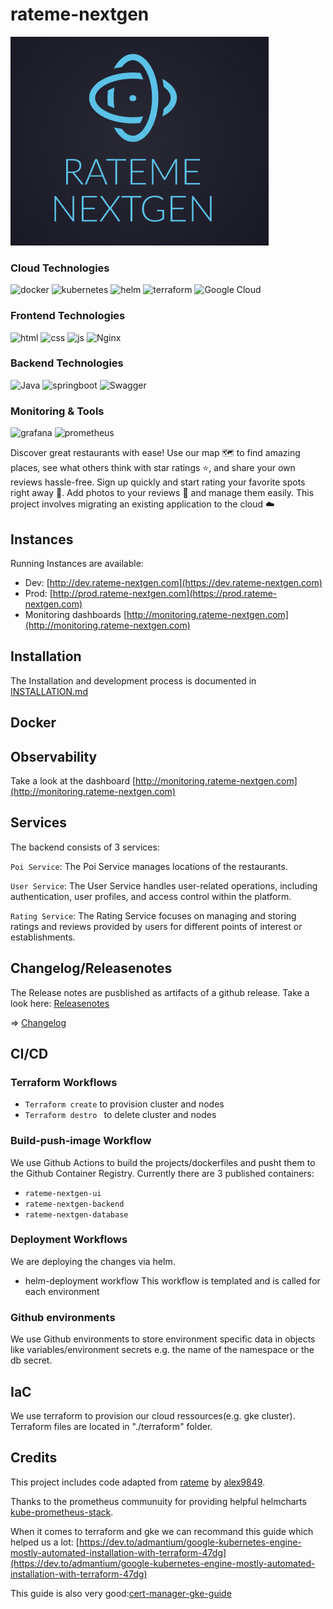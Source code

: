 # rateme-nextgen

<img src="docs/logo.png" />

### Cloud Technologies
![docker](https://img.shields.io/badge/Docker-2CA5E0?style=for-the-badge&logo=docker&logoColor=white)
![kubernetes](https://img.shields.io/badge/kubernetes-326ce5.svg?&style=for-the-badge&logo=kubernetes&logoColor=white)
![helm](https://img.shields.io/badge/Helm-0F1689?style=for-the-badge&logo=Helm&labelColor=0F1689)
![terraform](https://img.shields.io/badge/Terraform-7B42BC?style=for-the-badge&logo=terraform&logoColor=white)
![Google Cloud](https://img.shields.io/badge/GoogleCloud-%234285F4.svg?style=for-the-badge&logo=google-cloud&logoColor=white)

### Frontend Technologies
![html](https://img.shields.io/badge/HTML5-E34F26?style=for-the-badge&logo=html5&logoColor=white)
![css](https://img.shields.io/badge/CSS3-1572B6?style=for-the-badge&logo=css3&logoColor=white)
![js](https://img.shields.io/badge/JavaScript-323330?style=for-the-badge&logo=javascript&logoColor=F7DF1E)
![Nginx](https://img.shields.io/badge/nginx-%23009639.svg?style=for-the-badge&logo=nginx&logoColor=white)


### Backend Technologies
![Java](https://img.shields.io/badge/java-%23ED8B00.svg?style=for-the-badge&logo=openjdk&logoColor=white)
![springboot](https://img.shields.io/badge/Spring_Boot-F2F4F9?style=for-the-badge&logo=spring-boot)
![Swagger](https://img.shields.io/badge/-Swagger-%23Clojure?style=for-the-badge&logo=swagger&logoColor=white)

### Monitoring & Tools
![grafana](https://img.shields.io/badge/Grafana-F2F4F9?style=for-the-badge&logo=grafana&logoColor=orange&labelColor=F2F4F9)
![prometheus](https://img.shields.io/badge/Prometheus-000000?style=for-the-badge&logo=prometheus&labelColor=000000)




Discover great restaurants with ease! Use our map 🗺️ to find amazing places, see what others think with star ratings ⭐, and share your own reviews hassle-free. Sign up quickly and start rating your favorite spots right away 🚀. Add photos to your reviews 📸 and manage them easily. This project involves migrating an existing application to the cloud ☁️ 

## Instances

Running Instances are available:

- Dev: [http://dev.rateme-nextgen.com](https://dev.rateme-nextgen.com)
- Prod: [http://prod.rateme-nextgen.com](https://prod.rateme-nextgen.com)
- Monitoring dashboards [http://monitoring.rateme-nextgen.com](http://monitoring.rateme-nextgen.com)

## Installation

The Installation and development process is documented in [INSTALLATION.md](./docs/INSTALLATION.md)

## Docker

## Observability

Take a look at the dashboard [http://monitoring.rateme-nextgen.com](http://monitoring.rateme-nextgen.com)


## Services

The backend consists of 3 services:

`Poi Service`: The Poi Service manages locations of the restaurants.

`User Service`: The User Service handles user-related operations, including authentication, user profiles, and access control within the platform.

`Rating Service`: The Rating Service focuses on managing and storing ratings and reviews provided by users for different points of interest or establishments.


## Changelog/Releasenotes

The Release notes are pusblished as artifacts of a github release.
Take a look here: [Releasenotes](https://github.com/GoldJns/rateme-nextgen/releases)

=> [Changelog](/CHANGELOG.md)

## CI/CD

### Terraform Workflows
- `Terraform create` to provision cluster and nodes
- `Terraform destro ` to delete cluster and nodes

### Build-push-image Workflow
We use Github Actions to build the projects/dockerfiles and pusht them to the Github Container Registry.
Currently there are 3 published containers:
- `rateme-nextgen-ui`
- `rateme-nextgen-backend`
- `rateme-nextgen-database`

### Deployment Workflows
We are deploying the changes via helm.
- helm-deployment workflow 
This workflow is templated and is called for each environment

### Github environments

We use Github environments to store environment specific data in objects like variables/environment secrets
e.g. the name of the namespace or the db secret.


## IaC

We use terraform to provision our cloud ressources(e.g. gke cluster). Terraform files are located in "./terraform" folder.

## Credits
This project includes code adapted from [rateme](https://github.com/alex9849/rateme) by [alex9849](https://github.com/alex9849). 

Thanks to the prometheus communuity for providing helpful helmcharts [kube-prometheus-stack](https://github.com/prometheus-community/helm-charts/tree/main/charts/kube-prometheus-stack ).

When it comes to terraform and gke we can recommand this guide which helped us a lot: [https://dev.to/admantium/google-kubernetes-engine-mostly-automated-installation-with-terraform-47dg](https://dev.to/admantium/google-kubernetes-engine-mostly-automated-installation-with-terraform-47dg) 

This guide is also very good:[cert-manager-gke-guide](https://cert-manager.io/docs/tutorials/getting-started-with-cert-manager-on-google-kubernetes-engine-using-lets-encrypt-for-ingress-ssl/#7-create-an-issuer-for-lets-encrypt-staging)